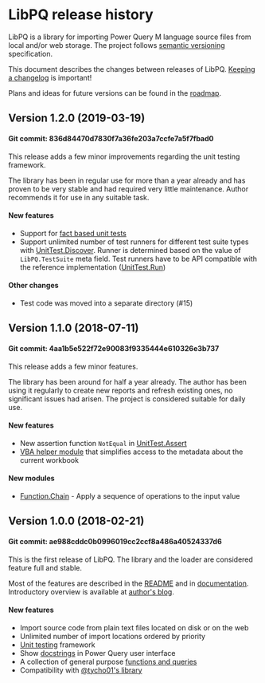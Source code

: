 # LibPQ release history

LibPQ is a library for importing Power Query M language source files from local
and/or web storage. The project follows [semantic versioning](https://semver.org/)
specification.

This document describes the changes between releases of LibPQ. [Keeping a
changelog](http://keepachangelog.com) is important!

Plans and ideas for future versions can be found in the [roadmap](ROADMAP.md).

<!--
## Unreleased changes (currently in git master)
-->



## Version 1.2.0 (2019-03-19)

#### Git commit: 836d84470d7830f7a36fe203a7ccfe7a5f7fbad0

This release adds a few minor improvements regarding the unit testing
framework.

The library has been in regular use for more than a year already and has
proven to be very stable and had required very little maintenance. Author
recommends it for use in any suitable task.

#### New features

- Support for [fact based unit tests](Docs/UnitTesting_with_Facts.md)
- Support unlimited number of test runners for different test suite types with
  [UnitTest.Discover](Modules/UnitTest.Discover.pq). Runner is determined
  based on the value of `LibPQ.TestSuite` meta field. Test runners have to be
  API compatible with the reference implementation
  ([UnitTest.Run](Modules/UnitTest.Run.pq))

#### Other changes

- Test code was moved into a separate directory (#15)



## Version 1.1.0 (2018-07-11)

#### Git commit: 4aa1b5e522f72e90083f9335444e610326e3b737

This release adds a few minor features.

The library has been around for half a year already. The author has been using
it regularly to create new reports and refresh existing ones, no significant
issues had arisen. The project is considered suitable for daily use.

#### New features

- New assertion function `NotEqual` in
  [UnitTest.Assert](Modules/UnitTest.Assert.pq)
- [VBA helper module](VBA/LibPQ_ThisWorkbook.bas) that simplifies access to the
  metadata about the current workbook

#### New modules

- [Function.Chain](Modules/Function.Chain.pq) -
  Apply a sequence of operations to the input value



## Version 1.0.0 (2018-02-21)

#### Git commit: ae988cddc0b0996019cc2ccf8a486a40524337d6

This is the first release of LibPQ. The library and the loader are considered
feature full and stable.

Most of the features are described in the [README](README.md) and in
[documentation][docs]. Introductory overview is available at [author's
blog][intro].

#### New features

- Import source code from plain text files located on disk or on the web
- Unlimited number of import locations ordered by priority
- [Unit testing][unittesting] framework
- Show [docstrings] in Power Query user interface
- A collection of general purpose [functions and queries][modules]
- Compatibility with [@tycho01's library][tycho01]

[docs]: Docs/README.md
[docstrings]: Docs/Docstrings.md
[intro]: https://potyarkin.ml/posts/2018/expanding-power-query-standard-library-introducing-libpq/
[modules]: Docs/Modules.md
[tycho01]: https://github.com/tycho01/pquery
[unittesting]: Docs/UnitTesting.md
